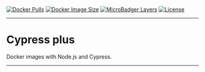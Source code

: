 [![Docker Pulls][dockerpull-image]][dockerpull-url]
[![Docker Image Size][dockerimagesize-image]][dockerimagesize-url]
[![MicroBadger Layers][dockerimagelayer-image]][dockerimagelayer-url]
[![License][license-image]][license-url]

***

# Cypress plus

Docker images with Node.js and Cypress.

***

[dockerimagesize-image]: https://img.shields.io/microbadger/image-size/dasrick/cypress-plus/latest.svg?style=flat-square
[dockerimagesize-url]: https://hub.docker.com/r/dasrick/cypress-plus

[dockerimagelayer-image]: https://img.shields.io/microbadger/layers/dasrick/cypress-plus/latest.svg?style=flat-square
[dockerimagelayer-url]: https://hub.docker.com/r/dasrick/cypress-plus

[dockerpull-image]: https://img.shields.io/docker/pulls/dasrick/cypress-plus.svg?style=flat-square
[dockerpull-url]: https://hub.docker.com/r/dasrick/cypress-plus

[license-image]: https://img.shields.io/github/license/dasrick/cypress-plus.svg?style=flat-square
[license-url]: https://github.com/dasrick/cypress-plus/blob/master/LICENSE
